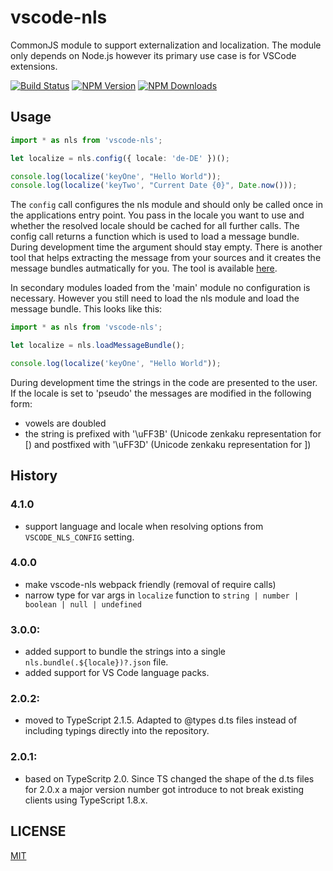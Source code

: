 # vscode-nls


CommonJS module to support externalization and localization. The module only depends on Node.js however its
primary use case is for VSCode extensions.

[![Build Status](https://travis-ci.org/Microsoft/vscode-nls.svg?branch=master)](https://travis-ci.org/Microsoft/vscode-nls)
[![NPM Version](https://img.shields.io/npm/v/vscode-nls.svg)](https://npmjs.org/package/vscode-nls)
[![NPM Downloads](https://img.shields.io/npm/dm/vscode-nls.svg)](https://npmjs.org/package/vscode-nls)

## Usage

```typescript
import * as nls from 'vscode-nls';

let localize = nls.config({ locale: 'de-DE' })();

console.log(localize('keyOne', "Hello World"));
console.log(localize('keyTwo', "Current Date {0}", Date.now()));
```

The `config` call configures the nls module and should only be called once in the applications entry point. You pass in the locale you want to use and whether the resolved locale should be cached for all further calls. The config call returns a function which is used to load a message bundle. During development time the argument should stay empty. There is another tool that helps extracting the message from your sources and it creates the message bundles autmatically for you. The tool is available [here](https://github.com/Microsoft/vscode-nls-dev).

In secondary modules loaded from the 'main' module no configuration is necessary. However you still need to load the nls module and load the message bundle. This looks like this:

```typescript
import * as nls from 'vscode-nls';

let localize = nls.loadMessageBundle();

console.log(localize('keyOne', "Hello World"));
```

During development time the strings in the code are presented to the user. If the locale is set to 'pseudo' the messages are modified in the following form:

* vowels are doubled
* the string is prefixed with '\uFF3B' (Unicode zenkaku representation for [) and postfixed with '\uFF3D' (Unicode zenkaku representation for ])

## History

### 4.1.0

* support language and locale when resolving options from `VSCODE_NLS_CONFIG` setting.

### 4.0.0

* make vscode-nls webpack friendly (removal of require calls)
* narrow type for var args in `localize` function to `string | number | boolean | null | undefined`

### 3.0.0:

* added support to bundle the strings into a single `nls.bundle(.${locale})?.json` file.
* added support for VS Code language packs.

### 2.0.2:

* moved to TypeScript 2.1.5. Adapted to @types d.ts files instead of including typings directly into the repository.

### 2.0.1:

* based on TypeScritp 2.0. Since TS changed the shape of the d.ts files for 2.0.x a major version number got introduce to not
  break existing clients using TypeScript 1.8.x.

## LICENSE
[MIT](LICENSE)
